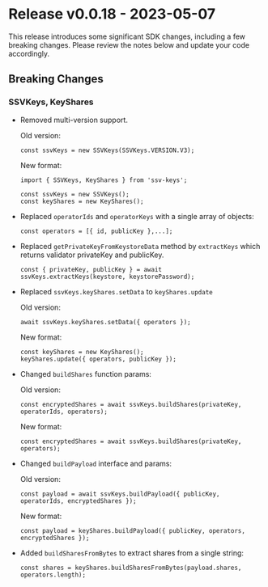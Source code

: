 # Release v0.0.18 - 2023-05-07

This release introduces some significant SDK changes, including a few breaking changes. Please review the notes below and update your code accordingly.

## Breaking Changes

### SSVKeys, KeyShares
- Removed multi-version support.

  Old version:
  ```code
  const ssvKeys = new SSVKeys(SSVKeys.VERSION.V3);
  ```

  New format:
  ```code
  import { SSVKeys, KeyShares } from 'ssv-keys';

  const ssvKeys = new SSVKeys();
  const keyShares = new KeyShares();
  ```

- Replaced `operatorIds` and `operatorKeys` with a single array of objects:

  ```code
  const operators = [{ id, publicKey },...];
  ```

- Replaced `getPrivateKeyFromKeystoreData` method by `extractKeys` which returns validator privateKey and publicKey.

  ```code
  const { privateKey, publicKey } = await ssvKeys.extractKeys(keystore, keystorePassword);
  ```

- Replaced `ssvKeys.keyShares.setData` to `keyShares.update`

  Old version:
  ```code
  await ssvKeys.keyShares.setData({ operators });
  ````

  New format:
  ```code
  const keyShares = new KeyShares();
  keyShares.update({ operators, publicKey });
  ```

- Changed `buildShares` function params:

  Old version:
  ```code
  const encryptedShares = await ssvKeys.buildShares(privateKey, operatorIds, operators);
  ```

  New format:
  ```code
  const encryptedShares = await ssvKeys.buildShares(privateKey, operators);
  ```

- Changed `buildPayload` interface and params:

  Old version:
  ```code
  const payload = await ssvKeys.buildPayload({ publicKey, operatorIds, encryptedShares });
  ```

  New format:
  ```code
  const payload = keyShares.buildPayload({ publicKey, operators, encryptedShares });
  ```

- Added `buildSharesFromBytes` to extract shares from a single string:

  ```code
  const shares = keyShares.buildSharesFromBytes(payload.shares, operators.length);
  ```
